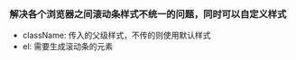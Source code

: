 <h3>解决各个浏览器之间滚动条样式不统一的问题，同时可以自定义样式</h3>


<ul>
	<li>className: 传入的父级样式，不传的则使用默认样式</li>
	<li>el: 需要生成滚动条的元素</li>
</ul>